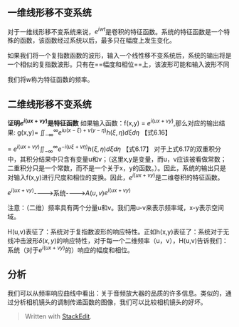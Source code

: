 ## 一维线形移不变系统
对于一维线形移不变系统来说，$e^{iwt}$是卷积的特征函数。系统的特征函数是一个特殊的函数，该函数经过系统以后，最多只在幅度上发生变化。

如果我们将一个复指数函数的波形，输入一个线性移不变系统后，系统的输出将是一个相似的复指数波形。只有在==幅度和相位==上，该波形可能和输入波形不同

我们将$w$称为特征函数的频率。
## 二维线形移不变系统
**证明$e^{i(ux+vy)}$是特征函数**
如果输入函数：f(x,y) = $e^{i(ux+vy)}$,那么对应的输出结果:
g(x,y)= $\iint_{-\infty}^{\infty}e^{iu(x-\xi)+v(y-\eta)}h(\xi,\eta)d\xi d\eta$ 【式6.16】

= $e^{i(ux+vy)}\iint_{-\infty}^{\infty}e^{-i(u\xi+v\eta)}h(\xi,\eta)d\xi d\eta$  【式6.17】
对于上式6.17的双重积分中，其积分结果中只含有变量u和v；（这里x,y是变量，而u，v应该被看做常数；二重积分只是一个常数，而不是一个关于x，y的函数。）。因此，系统的输出只是对输入f(x,y)进行尺度和相位的变换。因此，$e^{i(ux+vy)}$是二维卷积的特征函数。

$e^{i(ux+vy)}$---->系统---->$A(u,v)$$e^{i(ux+vy)}$

注意：（二维）频率具有两个分量u和v。我们用u-v来表示频率域，x-y表示空间域。

H(u,v)表征了：系统对于复指数波形的响应特性。正如h(x,y)表征了：系统对于无线冲击波形$\delta(x,y)$的响应特性，对于每一个二维频率（u，v），H(u,v)告诉我们：系统（对于$e^{i(ux+vy)}$的）响应的幅度和相位。

## 分析
我们可以从频率响应曲线中看出：关于音频放大器的品质的许多信息。类似的，通过分析相机镜头的调制传递函数的图像，我们可以比较相机镜头的好坏。

> Written with [StackEdit](https://stackedit.io/).
<!--stackedit_data:
eyJoaXN0b3J5IjpbMTA3MDgwMzA4OF19
-->